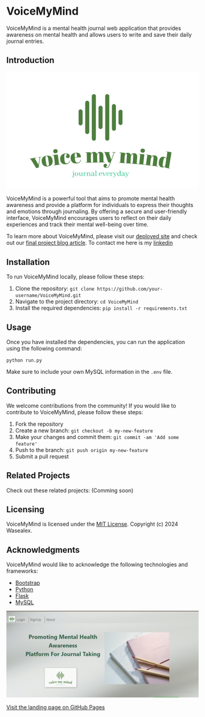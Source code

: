 # VoiceMyMind

VoiceMyMind is a mental health journal web application that provides awareness on mental health and allows users to write and save their daily journal entries.

## Introduction

![VoiceMyMind Brand](/app/static/images/brand.png)

VoiceMyMind is a powerful tool that aims to promote mental health awareness and provide a platform for individuals to express their thoughts and emotions through journaling. By offering a secure and user-friendly interface, VoiceMyMind encourages users to reflect on their daily experiences and track their mental well-being over time.

To learn more about VoiceMyMind, please visit our [deployed site](https://www.youtube.com/watch?v=WxFHQqz5A1Q&ab_channel=dewa) and check out our [final project blog article](https://medium.com/@wasealex27/voicemymind-363967c1bee0).
To contact me here is my [linkedin](https://www.linkedin.com/in/dr-wastna-alemayehu-b560a0165)

## Installation

To run VoiceMyMind locally, please follow these steps:

1. Clone the repository: `git clone https://github.com/your-username/VoiceMyMind.git`
2. Navigate to the project directory: `cd VoiceMyMind`
3. Install the required dependencies: `pip install -r requirements.txt`

## Usage

Once you have installed the dependencies, you can run the application using the following command:

```
python run.py
```

Make sure to include your own MySQL information in the `.env` file.

## Contributing

We welcome contributions from the community! If you would like to contribute to VoiceMyMind, please follow these steps:

1. Fork the repository
2. Create a new branch: `git checkout -b my-new-feature`
3. Make your changes and commit them: `git commit -am 'Add some feature'`
4. Push to the branch: `git push origin my-new-feature`
5. Submit a pull request

## Related Projects

Check out these related projects: (Comming soon)

## Licensing

VoiceMyMind is licensed under the [MIT License](https://opensource.org/licenses/MIT). Copyright (c) 2024 Wasealex.

## Acknowledgments

VoiceMyMind would like to acknowledge the following technologies and frameworks:

- [Bootstrap](https://getbootstrap.com/)
- [Python](https://www.python.org/)
- [Flask](https://flask.palletsprojects.com/)
- [MySQL](https://www.mysql.com/)

![VoiceMyMind Screenshot](/app/static/images/screenhot1.png)

[Visit the landing page on GitHub Pages](https://wasealex.github.io/VoiceMyMind_Landing_Page/)
